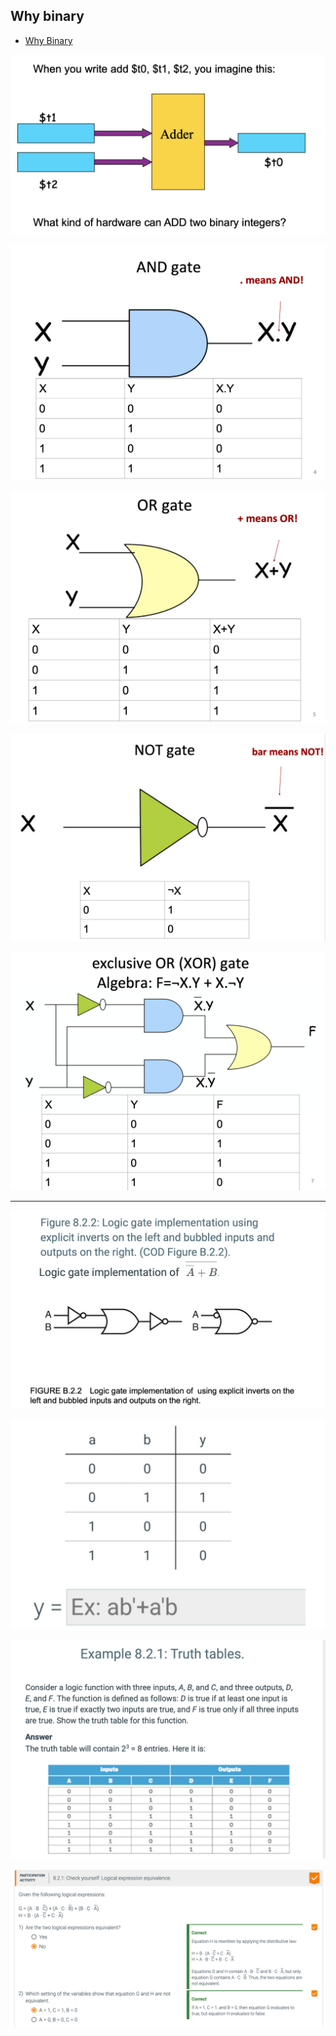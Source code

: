 ## Why binary

- [Why Binary](https://www.youtube.com/watch?v=Xpk67YzOn5w)

![](img/2020-11-02-09-31-05.png)

![](img/2020-11-02-09-31-33.png)

![](img/2020-11-02-09-32-23.png)

![](img/2020-11-02-09-32-37.png)

![](img/2020-11-02-09-58-39.png)

---

![](img/2020-11-02-10-03-22.png)

![](img/2020-11-02-10-12-14.png)

![](img/2020-11-08-14-18-31.png)

![](img/2020-11-08-14-24-10.png)